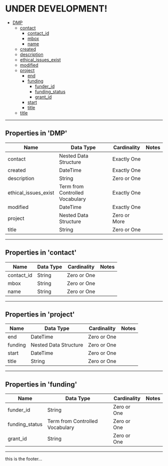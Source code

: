 # UNDER DEVELOPMENT!
* [DMP](#DMP)
  * [contact](#contact)
    * [contact_id](#contact_id)
    * [mbox](#mbox)
    * [name](#name)
  * [created](#created)
  * [description](#description)
  * [ethical_issues_exist](#ethical_issues_exist)
  * [modified](#modified)
  * [project](#project)
    * [end](#end)
    * [funding](#funding)
      * [funder_id](#funder_id)
      * [funding_status](#funding_status)
      * [grant_id](#grant_id)
    * [start](#start)
    * [title](#title)
  * [title](#title)

<hr/>

## Properties in 'DMP'

<table>
  <thead>
    <tr>
      <th>Name</th>
      <th>Data Type</th>
      <th>Cardinality</th>
      <th>Notes</th>
    </tr>
  </thead>
  <tbody><tr><td><span id="contact">contact</span></td><td>Nested Data Structure</td><td>Exactly One</td><td> </td></tr>
<tr><td><span id="created">created</span></td><td>DateTime</td><td>Exactly One</td><td> </td></tr>
<tr><td><span id="description">description</span></td><td>String</td><td>Zero or One</td><td> </td></tr>
<tr><td><span id="ethical_issues_exist">ethical_issues_exist</span></td><td>Term from Controlled Vocabulary</td><td>Exactly One</td><td> </td></tr>
<tr><td><span id="modified">modified</span></td><td>DateTime</td><td>Exactly One</td><td> </td></tr>
<tr><td><span id="project">project</span></td><td>Nested Data Structure</td><td>Zero or More</td><td> </td></tr>
<tr><td><span id="title">title</span></td><td>String</td><td>Zero or One</td><td> </td></tr>
</tbody>
</table>
<hr/>

## Properties in 'contact'

<table>
  <thead>
    <tr>
      <th>Name</th>
      <th>Data Type</th>
      <th>Cardinality</th>
      <th>Notes</th>
    </tr>
  </thead>
  <tbody><tr><td><span id="contact_id">contact_id</span></td><td>String</td><td>Zero or One</td><td> </td></tr>
<tr><td><span id="mbox">mbox</span></td><td>String</td><td>Zero or One</td><td> </td></tr>
<tr><td><span id="name">name</span></td><td>String</td><td>Zero or One</td><td> </td></tr>
</tbody>
</table>
<hr/>

## Properties in 'project'

<table>
  <thead>
    <tr>
      <th>Name</th>
      <th>Data Type</th>
      <th>Cardinality</th>
      <th>Notes</th>
    </tr>
  </thead>
  <tbody><tr><td><span id="end">end</span></td><td>DateTime</td><td>Zero or One</td><td> </td></tr>
<tr><td><span id="funding">funding</span></td><td>Nested Data Structure</td><td>Zero or One</td><td> </td></tr>
<tr><td><span id="start">start</span></td><td>DateTime</td><td>Zero or One</td><td> </td></tr>
<tr><td><span id="title">title</span></td><td>String</td><td>Zero or One</td><td> </td></tr>
</tbody>
</table>
<hr/>

## Properties in 'funding'

<table>
  <thead>
    <tr>
      <th>Name</th>
      <th>Data Type</th>
      <th>Cardinality</th>
      <th>Notes</th>
    </tr>
  </thead>
  <tbody><tr><td><span id="funder_id">funder_id</span></td><td>String</td><td>Zero or One</td><td> </td></tr>
<tr><td><span id="funding_status">funding_status</span></td><td>Term from Controlled Vocabulary</td><td>Zero or One</td><td> </td></tr>
<tr><td><span id="grant_id">grant_id</span></td><td>String</td><td>Zero or One</td><td> </td></tr>
</tbody>
</table>
<hr/>


this is the footer...